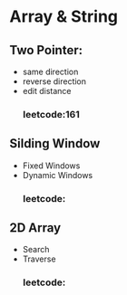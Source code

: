 # Array & String

## Two Pointer:
  - same direction
  - reverse direction
  - edit distance
    ### leetcode:161
  
## Silding Window
  - Fixed Windows
  - Dynamic Windows
    ### leetcode:

## 2D Array
  - Search
  - Traverse
    ### leetcode:

